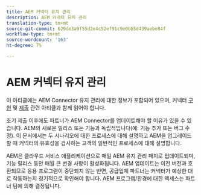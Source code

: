 ```yaml
---
title: AEM 커넥터 유지 관리
description: AEM 커넥터 유지 관리
translation-type: tm+mt
source-git-commit: 629de3a9f55d2e4c52ef91c9e0bb5d439aebe84f
workflow-type: tm+mt
source-wordcount: '163'
ht-degree: 7%

---
```



AEM 커넥터 유지 관리
============================

이 아티클에는 AEM Connector 유지 관리에 대한 정보가 포함되어 있으며, 커넥터 [구현](implement.md) 및 [제출](submit.md) 관련 아티클과 함께 읽어야 합니다.

초기 제출 이후에도 파트너가 AEM Connector를 업데이트해야 할 이유가 있을 수 있습니다. AEM의 새로운 릴리스 또는 기능과 독립적입니다(예: 기능 추가 또는 버그 수정). 이 문서에서는 두 시나리오에 대한 프로세스에 대해 설명하고 AEM을 업그레이드할 때 커넥터의 유효성을 검사하는 고객의 일반적인 프로세스에 대해 설명합니다.

AEM은 클라우드 서비스 애플리케이션으로 매일 AEM 유지 관리 패치로 업데이트되며, 기능 릴리스 동안 매월 큰 변경 사항이 활성화됩니다. AEM 업데이트는 이전 버전과 호환되므로 응용 프로그램이 중단되지 않는 반면, 공급업체 파트너는 커넥터가 예상한 대로 작동하는지 정기적으로 확인해야 합니다. AEM 프로그램/환경에 대한 액세스는 파트너 팀에 의해 결정됩니다.